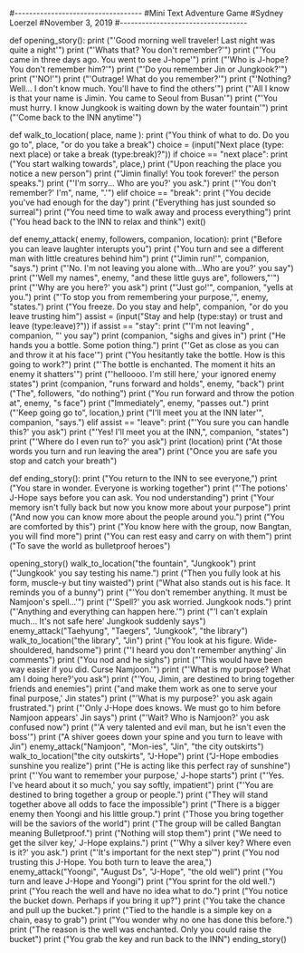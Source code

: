 #-----------------------------------
#Mini Text Adventure Game
#Sydney Loerzel
#November 3, 2019
#-----------------------------------


def opening_story():
    print ("'Good morning well traveler! Last night was quite a night'")
    print ("'Whats that? You don't remember?'")
    print ("'You came in three days ago. You went to see J-hope'")
    print ("'Who is J-hope? You don't remember him?'")
    print ("'Do you remember Jin or Jungkook?'")
    print ("'NO!'")
    print ("'Outrage! What do you remember?'")
    print ("'Nothing? Well... I don't know much. You'll have to find the others'")
    print ("'All I know is that your name is Jimin. You came to Seoul from Busan'")
    print ("'You must hurry. I know Jungkook is waiting down by the water fountain'")
    print ("'Come back to the INN anytime'")
    
def walk_to_location( place, name ):
    print ("You think of what to do. Do you go to", place, "or do you take a break")
    choice = (input("Next place (type: next place) or take a break (type:break)?"))
    if choice == "next place":
        print ("You start walking towards", place,)
        print ("Upon reaching the place you notice a new person")
        print ("'Jimin finally! You took forever!' the person speaks.")
        print ("'I'm sorry... Who are you?' you ask.")
        print ("'You don't remember?' I'm", name, ".'")
    elif choice == "break":
        print ("You decide you've had enough for the day")
        print ("Everything has just sounded so surreal")
        print ("You need time to walk away and process everything")
        print ("You head back to the INN to relax and think")
        exit()
        
def enemy_attack( enemy, followers, companion, location):
    print ("Before you can leave laughter interupts you")
    print ("You turn and see a different man with little creatures behind him")
    print ("'Jimin run!'", companion, "says.")
    print ("'No. I'm not leaving you alone with...Who are you?' you say")
    print ("'Well my names", enemy, "and these little guys are", followers,"'")
    print ("'Why are you here?' you ask")
    print ("'Just go!'", companion, "yells at you.")
    print ("'To stop you from remembering your purpose,'", enemy, "states.")
    print ("You freeze. Do you stay and help", companion, "or do you leave trusting him")
    assist = (input("Stay and help (type:stay) or trust and leave (type:leave)?"))
    if assist == "stay":
        print ("'I'm not leaving" , companion, "' you say")
        print (companion, "sighs and gives in")
        print ("He hands you a bottle. Some potion thing.")
        print ("'Get as close as you can and throw it at his face'")
        print ("You hesitantly take the bottle. How is this going to work?")
        print ("'The bottle is enchanted. The moment it hits an enemy it shatters'")
        print ("'helloooo. I'm still here,' your ignored enemy states")
        print (companion, "runs forward and holds", enemy, "back")
        print ("The", followers, "do nothing")
        print ("You run forward and throw the potion at", enemy, "s face")
        print ("Immediately", enemy, "passes out.")
        print ("'Keep going go to", location,)
        print ("I'll meet you at the INN later'", companion, "says.")
    elif assist == "leave":
        print ("'You sure you can handle this?' you ask")
        print ("'Yes! I'll meet you at the INN,", companion, "states")
        print ("'Where do I even run to?' you ask")
        print (location)
        print ("At those words you turn and run leaving the area")
        print ("Once you are safe you stop and catch your breath")
    
def ending_story():
    print ("You return to the INN to see everyone,")
    print ("You stare in wonder. Everyone is working together")
    print ("'The potions' J-Hope says before you can ask. You nod understanding")
    print ("Your memory isn't fully back but now you know more about your purpose")
    print ("And now you can know more about the people around you.")
    print ("You are comforted by this")
    print ("You know here with the group, now Bangtan, you will find more")
    print ("You can rest easy and carry on with them")
    print ("To save the world as bulletproof heroes")
    
opening_story()
walk_to_location("the fountain", "Jungkook")
print ("'Jungkook' you say testing his name.")
print ("Then you fully look at his form, muscle-y but tiny waisted")
print ("What also stands out is his face. It reminds you of a bunny")
print ("'You don't remember anything. It must be Namjoon's spell...'")
print ("'Spell?' you ask worried. Jungkook nods.")
print ("'Anything and everything can happen here.'")
print ("'I can't explain much... It's not safe here' Jungkook suddenly says")
enemy_attack("Taehyung", "Taegers", "Jungkook", "the library")
walk_to_location("the library", "Jin")
print ("You look at his figure. Wide-shouldered, handsome")
print ("'I heard you don't remember anything' Jin comments")
print ("You nod and he sighs")
print ("'This would have been way easier if you did. Curse Namjoon.'")
print ("'What is my purpose? What am I doing here?'you ask")
print ("'You, Jimin, are destined to bring together friends and enemies")
print ("and make them work as one to serve your final purpose,' Jin states")
print ("'What is my purpose?' you ask again frustrated.")
print ("'Only J-Hope does knows. We must go to him before Namjoon appears' Jin says")
print ("'Wait? Who is Namjoon?' you ask confused now")
print ("'A very talented and evil man, but he isn't even the boss'")
print ("A shiver goees down your spine and you turn to leave with Jin")
enemy_attack("Namjoon", "Mon-ies", "Jin", "the city outskirts")
walk_to_location("the city outskirts", "J-Hope")
print ("J-Hope embodies sunshine you realize")
print ("He is acting like this perfect ray of sunshine")
print ("'You want to remember your purpose,' J-hope starts")
print ("'Yes. I've heard about it so much,' you say softly, impatient")
print ("'You are destined to bring together a group or people.")
print ("They will stand together above all odds to face the impossible")
print ("There is a bigger enemy then Yoongi and his little group.")
print ("Those you bring together will be the saviors of the world")
print ("The group will be called Bangtan meaning Bulletproof.")
print ("Nothing will stop them")
print ("We need to get the silver key,' J-Hope explains.")
print ("'Why a silver key? Where even is it?' you ask.")
print ("'It's important for the next step'")
print ("You nod trusting this J-Hope. You both turn to leave the area,")
enemy_attack("Yoongi", "August Ds", "J-Hope", "the old well")
print ("You turn and leave J-Hope and Yoongi")
print ("You sprint for the old well.")
print ("You reach the well and have no idea what to do.")
print ("You notice the bucket down. Perhaps if you bring it up?")
print ("You take the chance and pull up the bucket.")
print ("Tied to the handle is a simple key on a chain, easy to grab")
print ("You wonder why no one has done this before.")
print ("The reason is the well was enchanted. Only you could raise the bucket")
print ("You grab the key and run back to the INN")
ending_story()
